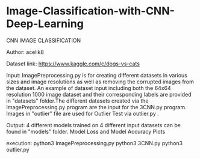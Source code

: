 # Image-Classification-with-CNN-Deep-Learning

CNN IMAGE CLASSIFICATION

Author: acelik8

Dataset link: https://www.kaggle.com/c/dogs-vs-cats

Input: ImagePreprocessing.py is for creating different datasets in
       various sizes and image resolutions as well as removing the 
       corrupted images from the dataset. An example of dataset input
       including both the 64x64 resolution 1000 image dataset and their
       corresponding labels are provided in "datasets" folder.The 
       different datasets created via the ImagePreprocessing.py program
       are the input for the 3CNN.py program. Images in 
       "outlier" file are used for Outlier Test via outlier.py .

Output: 4 different models trained on 4 different input datasets can 
	be found in "models" folder.
        Model Loss and Model Accuracy Plots
	
execution: python3 ImagePreprocessing.py
           python3 3CNN.py
	   python3 outlier.py
